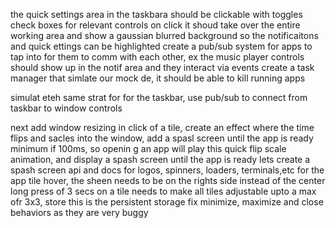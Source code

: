 the quick settings area in the taskbara should be clickable with toggles check boxes for relevant controls
on click it shoud take over the entire working area and show a gaussian blurred background so the notificaitons and quick ettings can be highlighted
create a pub/sub system for apps to tap into for them to comm with each other, ex the music player controls should show up in the notif area and they interact via events
create a task manager that simlate our mock de, it should be able to kill running apps

simulat eteh same strat for for the taskbar, use pub/sub to connect from taskbar to window controls

next add window resizing
in click of a tile, create an effect where the time flips and sacles into the window, add a spasl screen until the app is ready minimum if 100ms, so openin g an app will play this quick flip scale animation, and display a spash screen until the app is ready
lets create a spash screen api and docs for logos, spinners, loaders, terminals,etc
for the app tile hover, the sheen needs to be on the rights side instead of the center
long press of 3 secs on a tile needs to make all tiles adjustable upto a max ofr 3x3, store this is the persistent storage
fix minimize, maximize and close behaviors as they are very buggy